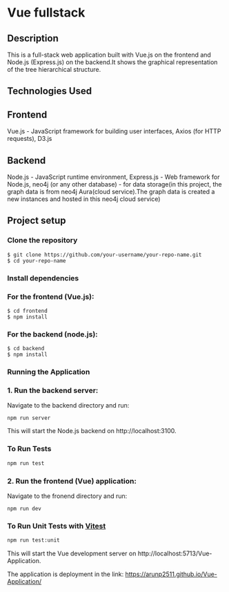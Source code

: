 # Vue fullstack

## Description

This is a full-stack web application built with Vue.js on the frontend and Node.js (Express.js) on the backend.It shows the graphical representation of the tree hierarchical structure.

## Technologies Used

## Frontend

Vue.js - JavaScript framework for building user interfaces,
Axios (for HTTP requests),
D3.js

## Backend

Node.js - JavaScript runtime environment,
Express.js - Web framework for Node.js,
neo4j (or any other database) - for data storage(in this project, the graph data is from neo4j Aura(cloud service).The graph data is created a new instances and hosted in this neo4j cloud service)

## Project setup

### Clone the repository

```shell
$ git clone https://github.com/your-username/your-repo-name.git
$ cd your-repo-name
```

### Install dependencies

### For the frontend (Vue.js):

```shell
$ cd frontend
$ npm install
```

### For the backend (node.js):

```shell
$ cd backend
$ npm install
```

### Running the Application

### 1. Run the backend server:

Navigate to the backend directory and run:

```shell
npm run server
```

This will start the Node.js backend on http://localhost:3100.

### To Run Tests

```sh
npm run test
```

### 2. Run the frontend (Vue) application:

Navigate to the fronend directory and run:

```shell
npm run dev
```

### To Run Unit Tests with [Vitest](https://vitest.dev/)

```sh
npm run test:unit
```

This will start the Vue development server on http://localhost:5713/Vue-Application.

The application is deployment in the link: https://arunp2511.github.io/Vue-Application/
